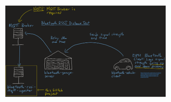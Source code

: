 ![Image explaining project](https://raw.githubusercontent.com/husain3/bluetooth-rssi-mqtt-ingestor/master/explanation.png)
